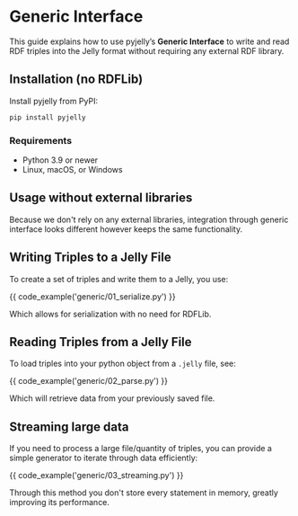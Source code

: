 # Generic Interface
This guide explains how to use pyjelly’s **Generic Interface** to write and read RDF triples into the Jelly format without requiring any external RDF library.

## Installation (no RDFLib)

Install pyjelly from PyPI:

```bash
pip install pyjelly
```

### Requirements

- Python 3.9 or newer  
- Linux, macOS, or Windows

## Usage without external libraries
Because we don't rely on any external libraries, integration through generic interface looks different however keeps the same functionality.

## Writing Triples to a Jelly File

To create a set of triples and write them to a Jelly, you use:

{{ code_example('generic/01_serialize.py') }}

Which allows for serialization with no need for RDFLib.

## Reading Triples from a Jelly File

To load triples into your python object from a `.jelly` file, see:

{{ code_example('generic/02_parse.py') }}

Which will retrieve data from your previously saved file.

## Streaming large data

If you need to process a large file/quantity of triples, you can provide a simple generator to iterate through data efficiently:

{{ code_example('generic/03_streaming.py') }}

Through this method you don't store every statement in memory, greatly improving its performance.

